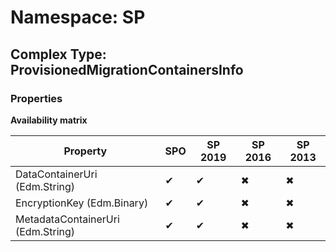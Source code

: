 # Namespace: SP

## Complex Type: ProvisionedMigrationContainersInfo

### Properties

**Availability matrix**

Property | SPO | SP 2019 | SP 2016 | SP 2013
----------|-----|---------|---------|--------
DataContainerUri (Edm.String) | ✔ | ✔ | ✖ | ✖
EncryptionKey (Edm.Binary) | ✔ | ✔ | ✖ | ✖
MetadataContainerUri (Edm.String) | ✔ | ✔ | ✖ | ✖
